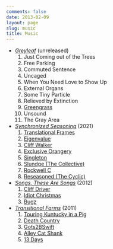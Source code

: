 ```yaml
---
comments: false
date: 2013-02-09
layout: page
slug: music
title: Music
---
```


* _[Greyleaf](greyleaf)_ (unreleased)
  1. Just Coming out of the Trees
  2. Free Parking
  3. Commuted Sentence
  4. Uncaged
  5. When You Need Love to Show Up
  6. External Organs
  7. Some Tiny Particle
  8. Relieved by Extinction
  9. [Greengrass](greyleaf/greengrass)
  10. Unsound
  11. The Gray Area
* _[Synchronized Seasoning](synchronized-seasoning)_ (2021)
  1. [Translational Frames](synchronized-seasoning/translational-frames)
  2. [Eigenvalue](synchronized-seasoning/eigenvalue)
  3. [Cliff Walker](synchronized-seasoning/cliff-walker)
  4. [Exclusive Orangery](synchronized-seasoning/exclusive-orangery)
  5. [Singleton](synchronized-seasoning/singleton)
  6. [Slundge (The Collective)](synchronized-seasoning/slundge)
  7. [Rockwell C](synchronized-seasoning/rockwell)
  8. [Reseasoned (The Cyclic)](synchronized-seasoning/reseasoned)
* _[Songs, These Are Songs](songs-these-are-songs)_ (2012)
  1. [Cliff Driver](songs-these-are-songs/cliff-driver/)
  2. [Idiot Christmas](songs-these-are-songs/idiot-christmas)
  3. [Bugz](songs-these-are-songs/bugz)
* _[Transitional Farms](transitional-farms)_ (2011)
  1. [Touring Kuntucky in a Pig](transitional-farms/touring-kuntucky-in-a-pig)
  2. [Death Country](transitional-farms/death-country)
  3. [Gots2BSwift](transitional-farms/gots2bswift)
  4. [Alley Cat Shank](transitional-farms/alley-cat-shank)
  5. [13 Days](transitional-farms/13-days)
